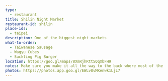 ```yaml
---
type: 
  - restaurant
title: Shilin Night Market
restaurant-id: shilin
place-ids:
  - taipei
description: One of the biggest night markets
what-to-order:
  - Taiwanese Sausage
  - Wagyu Cubes
  - Suckling Pig Burger
location: https://goo.gl/maps/8XmRjhRttSQqXbFH9
notes: Make sure you make it all the way to the back where most of the stalls are
photos: https://photos.app.goo.gl/EWLv8vMKenwk1LjL7
---
```

